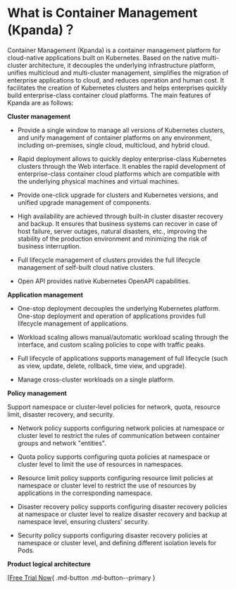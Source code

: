 # What is Container Management (Kpanda)？

Container Management (Kpanda) is a container management platform for cloud-native applications built on Kubernetes. Based on the native multi-cluster architecture, it decouples the underlying infrastructure platform, unifies multicloud and multi-cluster management, simplifies the migration of enterprise applications to cloud, and reduces operation and human cost.
It facilitates the creation of Kubernetes clusters and helps enterprises quickly build enterprise-class container cloud platforms. The main features of Kpanda are as follows:

**Cluster management**

- Provide a single window to manage all versions of Kubernetes clusters, and unify management of container platforms on  any  environment, including on-premises, single cloud, multicloud, and hybrid cloud.

- Rapid deployment allows to quickly deploy enterprise-class Kubernetes clusters through the Web interface. It enables the rapid development of enterprise-class container cloud platforms which are compatible with the underlying physical machines and virtual machines.

- Provide one-click upgrade for clusters and Kubernetes versions, and unified upgrade management of components.

- High availability are achieved through built-in cluster disaster recovery and backup. It ensures that business systems can recover in case of host failure, server outages, natural disasters, etc., improving the stability of the production environment and minimizing the risk of business interruption.

- Full lifecycle management of clusters provides the full lifecycle management of self-built cloud native clusters.

- Open API provides native Kubernetes OpenAPI capabilities.

**Application management**

- One-stop deployment decouples the underlying Kubernetes platform. One-stop deployment and operation of applications provides full lifecycle management of applications.

- Workload scaling allows manual/automatic workload scaling through the interface, and custom scaling policies to cope with traffic peaks.

- Full lifecycle of applications supports management of full lifecycle (such as view, update, delete, rollback, time view, and upgrade).

- Manage cross-cluster workloads on a single platform.

**Policy management**

Support namespace or cluster-level policies for network, quota, resource limit, disaster recovery, and security.

- Network policy supports configuring network policies at namespace or cluster level to restrict the rules of communication between container groups and network "entities".

- Quota policy supports configuring quota policies at namespace or cluster level to limit the use of resources in namespaces.

- Resource limit policy supports configuring resource limit policies at namespace or cluster level to restrict the use of resources by applications in the corresponding namespace.

- Disaster recovery policy supports configuring disaster recovery policies at namespace or cluster level to realize disaster recovery and backup at namespace level, ensuring clusters' security.

- Security policy supports configuring disaster recovery policies at namespace or cluster level, and defining different isolation levels for Pods.

**Product logical architecture**



[[Free Trial Now](../../dce/license0.md){ .md-button .md-button--primary }
